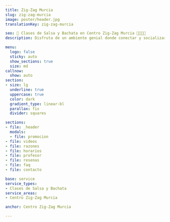 ```yaml
---
title: Zig-Zag Murcia
slug: zig-zag-murcia
image: poster/header.jpg
translationKey: zig-zag-murcia

seo: 🪇 Clases de Salsa y Bachata en Centro Zig-Zag Murcia 💃🏻🕺🏻
description: Disfruta de un ambiente genial donde conectar y socializar mientras aprendes a bailar y sudas de alegría en Zig-Zag Murcia. ¡Reserva tu clase gratis hoy!

menu:
  logo: false
  sticky: auto
  show_sections: true
  size: md
callnow:
  show: auto
section:
- size: lg
  underline: true
  uppercase: true
  color: dark
  gradient_type: linear-bl
  parallax: fix
  divider: squares

sections:
- file: _header
  modals:
  - file: promocion
- file: videos
- file: razones
- file: horarios
- file: profesor
- file: resenas
- file: faq
- file: contacto

base: service
service_types:
- Clases de Salsa y Bachata
service_areas:
- Centro Zig-Zag Murcia

anchor: Centro Zig-Zag Murcia

---
```

